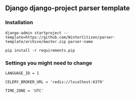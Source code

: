 ## Django django-project parser template
### Installation
`django-admin startproject --template=https://github.com/WinterCitizen/parser-template/archive/master.zip parser-name`

`pip install -r requirements.pip`


### Settings you might need to change
`LANGUAGE_ID = 1`

`CELERY_BROKER_URL = 'redis://localhost:6379'`

`TIME_ZONE = 'UTC'`
